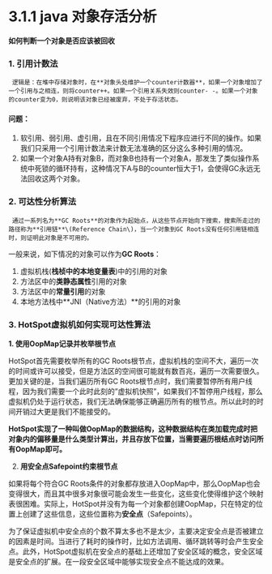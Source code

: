 # 3.1.1 java 对象存活分析

 **如何判断一个对象是否应该被回收**

### 1. **引用计数法**

     逻辑是：在堆中存储对象时，在**对象头处维护一个counter计数器**，如果一个对象增加了一个引用与之相连，则将counter++。如果一个引用关系失效则counter- -。如果一个对象的counter变为0，则说明该对象已经被废弃，不处于存活状态。

#### 问题：

1.  软引用、弱引用、虚引用，且在不同引用情况下程序应进行不同的操作。如果我们只采用一个引用计数法来计数无法准确的区分这么多种引用的情况。
2. 如果一个对象A持有对象B，而对象B也持有一个对象A，那发生了类似操作系统中死锁的循环持有，这种情况下A与B的counter恒大于1，会使得GC永远无法回收这两个对象。

### **2. 可达性分析算法**

     通过一系列名为**GC Roots**的对象作为起始点，从这些节点开始向下搜索，搜索所走过的路径称为**引用链**\(Reference Chain\)，当一个对象到GC Roots没有任何引用链相连时，则证明此对象是不可用的。

一般来说，如下情况的对象可以作为**GC Roots**：

1. 虚拟机栈\(**栈桢中的本地变量表**\)中的引用的对象
2. 方法区中的**类静态属性**引用的对象
3. 方法区中的**常量引用**的对象
4. 本地方法栈中**JNI（Native方法）**的引用的对象

### 3. HotSpot虚拟机如何实现可达性算法

 **1. 使用OopMap记录并枚举根节点**

 HotSpot首先需要枚举所有的GC Roots根节点，虚拟机栈的空间不大，遍历一次的时间或许可以接受，但是方法区的空间很可能就有数百兆，遍历一次需要很久。更加关键的是，当我们遍历所有GC Roots根节点时，我们需要暂停所有用户线程，因为我们需要一个此时此刻的”虚拟机快照”，如果我们不暂停用户线程，那么虚拟机仍处于运行状态，我们无法确保能够正确遍历所有的根节点。所以此时的时间开销过大更是我们不能接受的。

 **HotSpot实现了一种叫做OopMap的数据结构，这种数据结构在类加载完成时把对象内的偏移量是什么类型计算出，并且存放下位置，当需要遍历根结点时访问所有OopMap即可。**

2.  **用安全点Safepoint约束根节点**

如果将每个符合GC Roots条件的对象都存放进入OopMap中，那么OopMap也会变得很大，而且其中很多对象很可能会发生一些变化，这些变化使得维护这个映射表很困难。实际上，HotSpot并没有为每一个对象都创建OopMap，只在特定的位置上创建了这些信息，这些位置称为**安全点**（Safepoints）。

为了保证虚拟机中安全点的个数不算太多也不是太少，主要决定安全点是否被建立的因素是时间。当进行了耗时的操作时，比如方法调用、循环跳转等时会产生安全点。此外，HotSpot虚拟机在安全点的基础上还增加了安全区域的概念，安全区域是安全点的扩展。在一段安全区域中能够实现安全点不能达成的效果。

